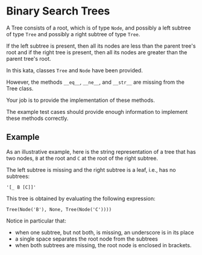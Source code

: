 # Binary Search Trees

A Tree consists of a root, which is of type `Node`, and possibly a left subtree of type `Tree` and possibly a right subtree of type `Tree`.

If the left subtree is present, then all its nodes are less than the parent tree's root and if the right tree is present, then all its nodes are greater than the parent tree's root.

In this kata, classes `Tree` and `Node` have been provided.

However, the methods `__eq__`, `__ne__`, and `__str__` are missing from the Tree class.

Your job is to provide the implementation of these methods.

The example test cases should provide enough information to implement these methods correctly.

## Example
As an illustrative example, here is the string representation of a tree that has two nodes, `B` at the root and `C` at the root of the right subtree.

The left subtree is missing and the right subtree is a leaf, i.e., has no subtrees:

    '[_ B [C]]'

This tree is obtained by evaluating the following expression:

    Tree(Node('B'), None, Tree(Node('C'))))

Notice in particular that:
* when one subtree, but not both, is missing, an underscore is in its place
* a single space separates the root node from the subtrees
* when both subtrees are missing, the root node is enclosed in brackets.
